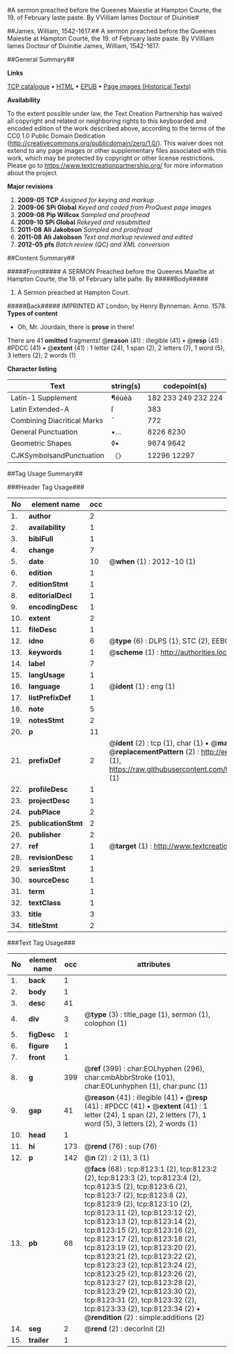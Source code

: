 #A sermon preached before the Queenes Maiestie at Hampton Courte, the 19. of February laste paste. By VVilliam Iames Doctour of Diuinitie#

##James, William, 1542-1617.##
A sermon preached before the Queenes Maiestie at Hampton Courte, the 19. of February laste paste. By VVilliam Iames Doctour of Diuinitie
James, William, 1542-1617.

##General Summary##

**Links**

[TCP catalogue](http://www.ota.ox.ac.uk/tcp/)  • 
[HTML](http://tei.it.ox.ac.uk/tcp/Texts-HTML/free/A04/A04351.html)  • 
[EPUB](http://tei.it.ox.ac.uk/tcp/Texts-EPUB/free/A04/A04351.epub) • 
[Page images (Historical Texts)](https://historicaltexts.jisc.ac.uk/eebo-99843393e)

**Availability**

To the extent possible under law, the Text Creation Partnership has waived all copyright and related or neighboring rights to this keyboarded and encoded edition of the work described above, according to the terms of the CC0 1.0 Public Domain Dedication (http://creativecommons.org/publicdomain/zero/1.0/). This waiver does not extend to any page images or other supplementary files associated with this work, which may be protected by copyright or other license restrictions. Please go to https://www.textcreationpartnership.org/ for more information about the project.

**Major revisions**

1. __2009-05__ __TCP__ *Assigned for keying and markup*
1. __2009-06__ __SPi Global__ *Keyed and coded from ProQuest page images*
1. __2009-08__ __Pip Willcox__ *Sampled and proofread*
1. __2009-10__ __SPi Global__ *Rekeyed and resubmitted*
1. __2011-08__ __Ali Jakobson__ *Sampled and proofread*
1. __2011-08__ __Ali Jakobson__ *Text and markup reviewed and edited*
1. __2012-05__ __pfs__ *Batch review (QC) and XML conversion*

##Content Summary##

#####Front#####
A SERMON Preached before the Queenes Maieſtie at Hampton Courte, the 19. of February laſte paſte. By
#####Body#####

1. A Sermon preached at Hampton Court.

#####Back#####
IMPRINTED AT London, by Henry Bynneman. Anno. 1578.
**Types of content**

  * Oh, Mr. Jourdain, there is **prose** in there!

There are 41 **omitted** fragments! 
 @__reason__ (41) : illegible (41)  •  @__resp__ (41) : #PDCC (41)  •  @__extent__ (41) : 1 letter (24), 1 span (2), 2 letters (7), 1 word (5), 3 letters (2), 2 words (1)

**Character listing**


|Text|string(s)|codepoint(s)|
|---|---|---|
|Latin-1 Supplement|¶éùèà|182 233 249 232 224|
|Latin Extended-A|ſ|383|
|Combining             Diacritical Marks|̄|772|
|General Punctuation|•…|8226 8230|
|Geometric Shapes|◊▪|9674 9642|
|CJKSymbolsandPunctuation|〈〉|12296 12297|

##Tag Usage Summary##

###Header Tag Usage###

|No|element name|occ|attributes|
|---|---|---|---|
|1.|__author__|2||
|2.|__availability__|1||
|3.|__biblFull__|1||
|4.|__change__|7||
|5.|__date__|10| @__when__ (1) : 2012-10 (1)|
|6.|__edition__|1||
|7.|__editionStmt__|1||
|8.|__editorialDecl__|1||
|9.|__encodingDesc__|1||
|10.|__extent__|2||
|11.|__fileDesc__|1||
|12.|__idno__|6| @__type__ (6) : DLPS (1), STC (2), EEBO-CITATION (1), PROQUEST (1), VID (1)|
|13.|__keywords__|1| @__scheme__ (1) : http://authorities.loc.gov/ (1)|
|14.|__label__|7||
|15.|__langUsage__|1||
|16.|__language__|1| @__ident__ (1) : eng (1)|
|17.|__listPrefixDef__|1||
|18.|__note__|5||
|19.|__notesStmt__|2||
|20.|__p__|11||
|21.|__prefixDef__|2| @__ident__ (2) : tcp (1), char (1)  •  @__matchPattern__ (2) : ([0-9\-]+):([0-9IVX]+) (1), (.+) (1)  •  @__replacementPattern__ (2) : http://eebo.chadwyck.com/downloadtiff?vid=$1&page=$2 (1), https://raw.githubusercontent.com/textcreationpartnership/Texts/master/tcpchars.xml#$1 (1)|
|22.|__profileDesc__|1||
|23.|__projectDesc__|1||
|24.|__pubPlace__|2||
|25.|__publicationStmt__|2||
|26.|__publisher__|2||
|27.|__ref__|1| @__target__ (1) : http://www.textcreationpartnership.org/docs/. (1)|
|28.|__revisionDesc__|1||
|29.|__seriesStmt__|1||
|30.|__sourceDesc__|1||
|31.|__term__|1||
|32.|__textClass__|1||
|33.|__title__|3||
|34.|__titleStmt__|2||


###Text Tag Usage###

|No|element name|occ|attributes|
|---|---|---|---|
|1.|__back__|1||
|2.|__body__|1||
|3.|__desc__|41||
|4.|__div__|3| @__type__ (3) : title_page (1), sermon (1), colophon (1)|
|5.|__figDesc__|1||
|6.|__figure__|1||
|7.|__front__|1||
|8.|__g__|399| @__ref__ (399) : char:EOLhyphen (296), char:cmbAbbrStroke (101), char:EOLunhyphen (1), char:punc (1)|
|9.|__gap__|41| @__reason__ (41) : illegible (41)  •  @__resp__ (41) : #PDCC (41)  •  @__extent__ (41) : 1 letter (24), 1 span (2), 2 letters (7), 1 word (5), 3 letters (2), 2 words (1)|
|10.|__head__|1||
|11.|__hi__|173| @__rend__ (76) : sup (76)|
|12.|__p__|142| @__n__ (2) : 2 (1), 3 (1)|
|13.|__pb__|68| @__facs__ (68) : tcp:8123:1 (2), tcp:8123:2 (2), tcp:8123:3 (2), tcp:8123:4 (2), tcp:8123:5 (2), tcp:8123:6 (2), tcp:8123:7 (2), tcp:8123:8 (2), tcp:8123:9 (2), tcp:8123:10 (2), tcp:8123:11 (2), tcp:8123:12 (2), tcp:8123:13 (2), tcp:8123:14 (2), tcp:8123:15 (2), tcp:8123:16 (2), tcp:8123:17 (2), tcp:8123:18 (2), tcp:8123:19 (2), tcp:8123:20 (2), tcp:8123:21 (2), tcp:8123:22 (2), tcp:8123:23 (2), tcp:8123:24 (2), tcp:8123:25 (2), tcp:8123:26 (2), tcp:8123:27 (2), tcp:8123:28 (2), tcp:8123:29 (2), tcp:8123:30 (2), tcp:8123:31 (2), tcp:8123:32 (2), tcp:8123:33 (2), tcp:8123:34 (2)  •  @__rendition__ (2) : simple:additions (2)|
|14.|__seg__|2| @__rend__ (2) : decorInit (2)|
|15.|__trailer__|1||
